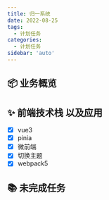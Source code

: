 ```yaml
---
title: 归一系统
date: 2022-08-25
tags:
  - 计划任务
categories:
  - 计划任务
sidebar: 'auto'
---
```


## 📦 业务概览

## ✨ 前端技术栈 以及应用

- [x] vue3
- [x] pinia
- [x] 微前端
- [x] 切换主题
- [x] webpack5

## 📚 未完成任务
